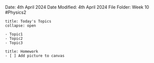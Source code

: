 Date: 4th April 2024
Date Modified: 4th April 2024
File Folder: Week 10
#Physics2

```ad-abstract
title: Today's Topics
collapse: open

- Topic1
- Topic2
- Topic3

```

```ad-note
title: Homework
- [ ] Add picture to canvas
```
